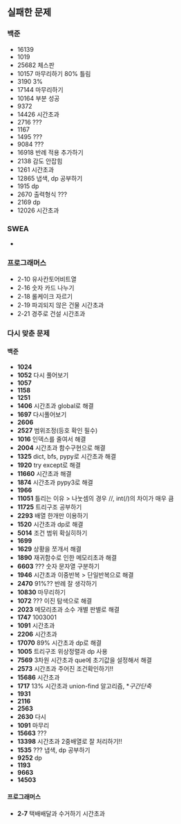 ## 실패한 문제

### 백준

- 16139
- 1019
- 25682 체스판
- 10157 마무리하기 80% 틀림
- 3190 3%
- 17144 마무리하기
- 10164 부분 성공
- 9372
- 14426 시간초과
- 2716 ???
- 1167
- 1495 ???
- 9084 ???
- 16918 반례 적용 추가하기
- 2138 감도 안잡힘
- 1261 시간초과
- 12865 냅색, dp 공부하기
- 1915 dp
- 2670 출력형식 ???
- 2169 dp
- 12026 시간초과


### SWEA

- 


### 프로그래머스
- 2-10 유사칸토어비트열
- 2-16 숫자 카드 나누기
- 2-18 롤케이크 자르기
- 2-19 파괴되지 않은 건물 시간초과
- 2-21 경주로 건설 시간초과


### 다시 맞춘 문제

#### 백준

- **1024**
- **1052** 다시 풀어보기
- **1057**
- **1158**
- **1251**
- **1406** 시간초과 global로 해결
- **1697** 다시풀어보기
- **2606**
- **2527** 범위조정(등호 확인 필수)
- **1016** 인덱스를 줄여서 해결
- **2004** 시간초과 함수구현으로 해결
- **1325** dict, bfs, pypy로 시간초과 해결
- **1920** try except로 해결
- **11660** 시간초과 해결
- **1874** 시간초과 pypy3로 해결
- **1966**
- **11051** 틀리는 이유 > 나눗셈의 경우 //, int(/)의 차이가 매우 큼
- **11725** 트리구조 공부하기
- **2293** 배열 한개만 이용하기
- **1520** 시간초과 dp로 해결
- **5014** 조건 범위 확실히하기
- **1699**
- **1629** 상황을 쪼개서 해결
- **1890** 재귀함수로 인한 메모리초과 해결
- **6603** ??? 숫자 문자열 구분하기
- **1946** 시간초과 이중반복 > 단일반복으로 해결
- **2470** 91%?? 반례 잘 생각하기
- **10830** 마무리하기
- **1072** ??? 이진 탐색으로 해결
- **2023** 메모리초과 소수 개별 판별로 해결
- **1747** 1003001
- **1091** 시간초과
- **2206** 시간초과
- **17070** 89% 시간초과 dp로 해결
- **1005** 트리구조 위상정렬과 dp 사용
- **7569** 3차원 시간초과 que에 초기값을 설정해서 해결
- **2573** 시간초과 주어진 조건확인하기!!
- **15686** 시간초과
- **1717** 13% 시간초과 union-find 알고리즘, **구간단축*
- **1931**
- **2116**
- **2563**
- **2630** 다시  
- **1091** 마무리
- **15663** ???
- **13398** 시간초과 2중배열로 잘 처리하기!!
- **1535** ??? 냅색, dp 공부하기
- **9252** dp
- **1193**
- **9663**
- **14503**


#### 프로그래머스

- **2-7** 택배배달과 수거하기 시간초과
